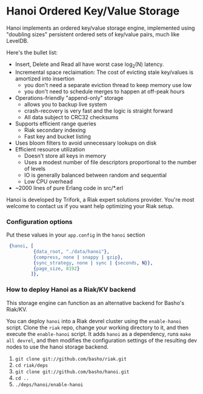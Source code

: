 # Hanoi Ordered Key/Value Storage

Hanoi implements an ordered key/value storage engine, implemented
using "doubling sizes" persistent ordered sets of key/value pairs,
much like LevelDB.

Here's the bullet list:

- Insert, Delete and Read all have worst case log<sub>2</sub>(N) latency.
- Incremental space reclaimation: The cost of evicting stale key/values
  is amortized into insertion
  - you don't need a separate eviction thread to keep memory use low
  - you don't need to schedule merges to happen at off-peak hours
- Operations-friendly "append-only" storage
  - allows you to backup live system
  - crash-recovery is very fast and the logic is straight forward
  - All data subject to CRC32 checksums
- Supports efficient range queries
  - Riak secondary indexing
  - Fast key and bucket listing
- Uses bloom filters to avoid unnecessary lookups on disk
- Efficient resource utilization
  - Doesn't store all keys in memory
  - Uses a modest number of file descriptors proportional to the number of levels
  - IO is generally balanced between random and sequential
  - Low CPU overhead
- ~2000 lines of pure Erlang code in src/*.erl

Hanoi is developed by Trifork, a Riak expert solutions provider.  You're most
welcome to contact us if you want help optimizing your Riak setup.

### Configuration options

Put these values in your `app.config` in the `hanoi` section

```erlang
 {hanoi, [
          {data_root, "./data/hanoi"},
          {compress, none | snappy | gzip},
          {sync_strategy, none | sync | {seconds, N}},
          {page_size, 8192}
         ]},
```

### How to deploy Hanoi as a Riak/KV backend

This storage engine can function as an alternative backend for Basho's Riak/KV.

You can deploy `hanoi` into a Riak devrel cluster using the `enable-hanoi`
script. Clone the `riak` repo, change your working directory to it, and then
execute the `enable-hanoi` script. It adds `hanoi` as a dependency, runs `make
all devrel`, and then modifies the configuration settings of the resulting dev
nodes to use the hanoi storage backend.

1. `git clone git://github.com/basho/riak.git`
1. `cd riak/deps`
1. `git clone git://github.com/basho/hanoi.git`
1. `cd ..`
1. `./deps/hanoi/enable-hanoi`

